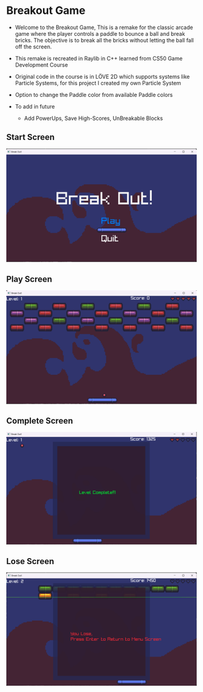 # Breakout Game

- Welcome to the Breakout Game, This is a remake for the classic arcade game where the player controls a paddle to bounce a ball and break bricks. The objective is to break all the bricks without letting the ball fall off the screen.

- This remake is recreated in Raylib in C++ learned from CS50 Game Development Course

- Original code in the course is in LÖVE 2D which supports systems like Particle Systems, for this project I created my own Particle System

- Option to change the Paddle color from available Paddle colors

- To add in future
    - Add PowerUps, Save High-Scores, UnBreakable Blocks
## Start Screen

![Breakout Game Screenshot](readme_files/start_screen.png)

## Play Screen

![Breakout Game Screenshot](readme_files/play_screen.png)

## Complete Screen

![Breakout Game Screenshot](readme_files/complete_screen.png)

## Lose Screen

![Breakout Game Screenshot](readme_files/lose_screen.png)